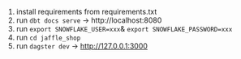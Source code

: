 1. install requirements from requirements.txt
2. run `dbt docs serve` -> http://localhost:8080
3. run `export SNOWFLAKE_USER=xxx`& `export SNOWFLAKE_PASSWORD=xxx`
4. run `cd jaffle_shop` 
5. run `dagster dev` -> http://127.0.0.1:3000
